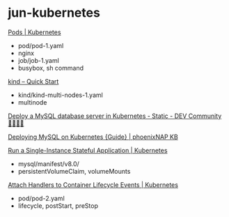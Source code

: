 # jun-kubernetes

[Pods | Kubernetes](https://kubernetes.io/docs/concepts/workloads/pods/)

* pod/pod-1.yaml
* nginx
* job/job-1.yaml
* busybox, sh command

[kind – Quick Start](https://kind.sigs.k8s.io/docs/user/quick-start/#multinode-clusters)

* kind/kind-multi-nodes-1.yaml
* multinode

[Deploy a MySQL database server in Kubernetes - Static - DEV Community 👩‍💻👨‍💻](https://dev.to/musolemasu/deploy-a-mysql-database-server-in-kubernetes-static-dpc)

[Deploying MySQL on Kubernetes {Guide} | phoenixNAP KB](https://phoenixnap.com/kb/kubernetes-mysql)

[Run a Single-Instance Stateful Application | Kubernetes](https://kubernetes.io/docs/tasks/run-application/run-single-instance-stateful-application/)

* mysql/manifest/v8.0/
* persistentVolumeClaim, volumeMounts

[Attach Handlers to Container Lifecycle Events | Kubernetes](https://kubernetes.io/docs/tasks/configure-pod-container/attach-handler-lifecycle-event/)

* pod/pod-2.yaml
* lifecycle, postStart, preStop